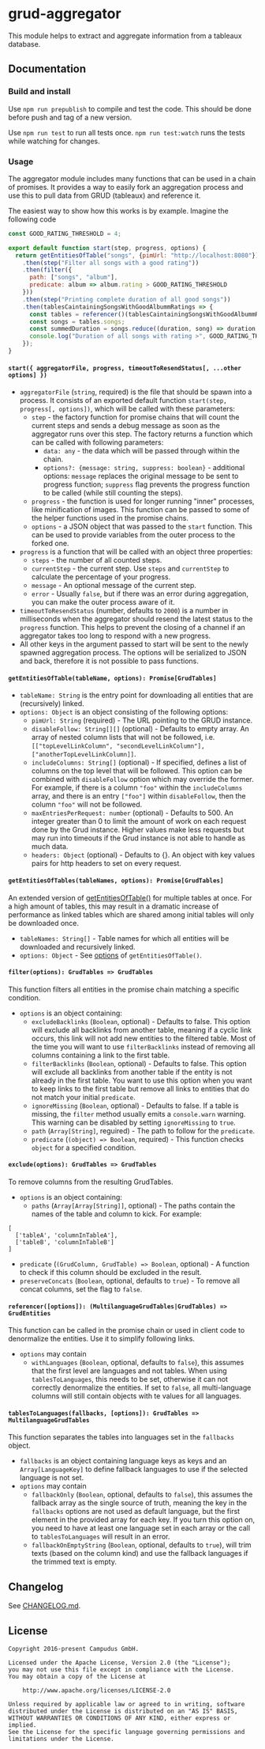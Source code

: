 # grud-aggregator

This module helps to extract and aggregate information from a tableaux database.

## Documentation

### Build and install

Use `npm run prepublish` to compile and test the code. This should be done before push and tag of a new version.

Use `npm run test` to run all tests once. `npm run test:watch` runs the tests while watching for changes.

### Usage

The aggregator module includes many functions that can be used in a chain of promises. It provides a way to easily fork
an aggregation process and use this to pull data from GRUD (tableaux) and reference it.

The easiest way to show how this works is by example. Imagine the following code 

```javascript
const GOOD_RATING_THRESHOLD = 4;

export default function start(step, progress, options) {
  return getEntitiesOfTable("songs", {pimUrl: "http://localhost:8080"})
    .then(step("Filter all songs with a good rating"))
    .then(filter({
      path: ["songs", "album"],
      predicate: album => album.rating > GOOD_RATING_THRESHOLD
    }))
    .then(step("Printing complete duration of all good songs"))
    .then(tablesCaintainingSongsWithGoodAlbummRatings => {
      const tables = referencer()(tablesCaintainingSongsWithGoodAlbummRatings);
      const songs = tables.songs;
      const summedDuration = songs.reduce((duration, song) => duration + song.duration);
      console.log("Duration of all songs with rating >", GOOD_RATING_THRESHOLD, " =", summedDuration);
    });
}
```

#### `start({ aggregatorFile, progress, timeoutToResendStatus[, ...other options] })`

* `aggregatorFile` (`string`, required) is the file that should be spawn into a process. It consists of an exported
  default function `start(step, progress[, options])`, which will be called with these parameters:
  * `step` - the factory function for promise chains that will count the current steps and sends a debug message as
    soon as the aggregator runs over this step. The factory returns a function which can be called with following
    parameters:
    * `data: any` - the data which will be passed through within the chain.
    * `options?: {message: string, suppress: boolean}` - additional options: `message` replaces the original message to
      be sent to progress function; `suppress` flag prevents the progress function to be called (while still counting
      the steps).
  * `progress` - the function is used for longer running "inner" processes, like minification of images. This
    function can be passed to some of the helper functions used in the promise chains.
  * `options` - a JSON object that was passed to the `start` function. This can be used to provide variables from the
    outer process to the forked one.
* `progress` is a function that will be called with an object three properties:
  * `steps` - the number of all counted steps. 
  * `currentStep` - the current step. Use `steps` and `currentStep` to calculate the percentage of your progress.
  * `message` - An optional message of the current step.
  * `error` - Usually `false`, but if there was an error during aggregation, you can make the outer process aware of it.
* `timeoutToResendStatus` (number, defaults to `2000`) is a number in milliseconds when the aggregator should resend the
  latest status to the `progress` function. This helps to prevent the closing of a channel if an aggregator takes too 
  long to respond with a new progress.
* All other keys in the argument passed to start will be sent to the newly spawned aggregation process. The options will
  be serialized to JSON and back, therefore it is not possible to pass functions.

#### `getEntitiesOfTable(tableName, options): Promise[GrudTables]`

* `tableName: String` is the entry point for downloading all entities that are (recursively) linked.
* <span id="getentitiesoftable-options"></span>`options: Object` is an object consisting of the following options:
  * `pimUrl: String` (required) - The URL pointing to the GRUD instance.
  * `disableFollow: String[][]` (optional) - Defaults to empty array. An array of nested column lists that will not be 
    followed, i.e. `[["topLevelLinkColumn", "secondLevelLinkColumn"], ["anotherTopLevelLinkColumn]]`.
  * `includeColumns: String[]` (optional) - If specified, defines a list of columns on the top level that will be
    followed. This option can be combined with `disableFollow` option which may override the former. For example, if
    there is a column `"foo"` within the `includeColumns` array, and there is an entry `["foo"]`
    within `disableFollow`, then the column `"foo"` will not be followed.
  * `maxEntriesPerRequest: number` (optional) - Defaults to 500. An integer greater than 0 to limit the amount of 
    work on each request done by the Grud instance. Higher values make less requests but may run into timeouts if the 
    Grud instance is not able to handle as much data.
  * `headers: Object` (optional) - Defaults to {}. An object with key values pairs for http headers to set on every request.

#### `getEntitiesOfTables(tableNames, options): Promise[GrudTables]`

An extended version of [getEntitiesOfTable()](#getentitiesoftabletablename-options-promisegrudtables) for multiple
tables at once. For a high amount of tables, this may result in a dramatic increase of performance as linked tables
which are shared among initial tables will only be downloaded once.

* `tableNames: String[]` - Table names for which all entities will be downloaded and recursively linked.
* `options: Object` - See [options](#getentitiesoftable-options) of `getEntitiesOfTable()`.

#### `filter(options): GrudTables => GrudTables`

This function filters all entities in the promise chain matching a specific condition.

* `options` is an object containing:
  * `excludeBacklinks` (`Boolean`, optional) - Defaults to false. This option will exclude all backlinks from another 
    table, meaning if a cyclic link occurs, this link will not add new entities to the filtered table. Most of the time
    you will want to use `filterBacklinks` instead of removing all columns containing a link to the first table.
  * `filterBacklinks` (`Boolean`, optional) - Defaults to false. This option will exclude all backlinks from another 
    table if the entity is not already in the first table. You want to use this option when you want to keep links to 
    the first table but remove all links to entities that do not match your initial `predicate`.
  * `ignoreMissing` (`Boolean`, optional) - Defaults to false. If a table is missing, the `filter` method usually emits 
    a `console.warn` warning. This warning can be disabled by setting `ignoreMissing` to `true`.
  * `path` (`Array[String]`, reguired) - The path to follow for the `predicate`.
  * `predicate` (`(object) => Boolean`, required) - This function checks `object` for a specified condition.

#### `exclude(options): GrudTables => GrudTables`

To remove columns from the resulting GrudTables.

* `options` is an object containing:
  * `paths` (`Array[Array[String]]`, optional) - The paths contain the names of the table and column to kick. For 
    example:
```
[
  ['tableA', 'columnInTableA'],
  ['tableB', 'columnInTableB']
]
```
  * `predicate` (`(GrudColumn, GrudTable) => Boolean`, optional) - A function to check if this column should be excluded
    in the result.
  * `preserveConcats` (`Boolean`, optional, defaults to `true`) - To remove all concat columns, set the flag to `false`. 

#### `referencer([options]): (MultilanguageGrudTables|GrudTables) => GrudEntities`

This function can be called in the promise chain or used in client code to denormalize the entities. Use it to simplify
following links.

* `options` may contain
  * `withLanguages` (`Boolean`, optional, defaults to `false`), this assumes that the first level are languages and not 
    tables. When using `tablesToLanguages`, this needs to be set, otherwise it can not correctly denormalize the 
    entities. If set to `false`, all multi-language columns will still contain objects with te values for all languages.

#### `tablesToLanguages(fallbacks, [options]): GrudTables => MultilanguageGrudTables`

This function separates the tables into languages set in the `fallbacks` object. 

* `fallbacks` is an object containing language keys as keys and an `Array[LanguageKey]` to define fallback languages to 
  use if the selected language is not set.
* `options` may contain
  * `fallbackOnly` (`Boolean`, optional, defaults to `false`), this assumes the fallback array as the single source of 
    truth, meaning the key in the `fallbacks` options are not used as default language, but the first element in the 
    provided array for each key. If you turn this option on, you need to have at least one language set in each array or
    the call to `tablesToLanguages` will result in an error.
  * `fallbackOnEmptyString` (`Boolean`, optional, defaults to `true`), will trim texts (based on the column kind) and 
    use the fallback languages if the trimmed text is empty.

## Changelog

See [CHANGELOG.md](CHANGELOG.md).

## License

    Copyright 2016-present Campudus GmbH.
    
    Licensed under the Apache License, Version 2.0 (the "License");
    you may not use this file except in compliance with the License.
    You may obtain a copy of the License at
    
        http://www.apache.org/licenses/LICENSE-2.0
    
    Unless required by applicable law or agreed to in writing, software
    distributed under the License is distributed on an "AS IS" BASIS,
    WITHOUT WARRANTIES OR CONDITIONS OF ANY KIND, either express or implied.
    See the License for the specific language governing permissions and
    limitations under the License.
